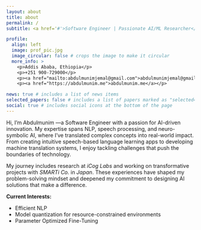 ```yaml
---
layout: about
title: about
permalink: /
subtitle: <a href='#'>Software Engineer | Passionate AI/ML Researcher</a>. |  "Innovating AI for a Better Tomorrow."

profile:
  align: left
  image: prof_pic.jpg
  image_circular: false # crops the image to make it circular
  more_info: >
    <p>Addis Ababa, Ethiopia</p>
    <p>+251 900-729000</p>
    <p><a href="mailto:abdulmunimjemal@gmail.com">abdulmunimjemal@gmail.com</a></p>
    <p><a href="https://abdulmunim.me">abdulmunim.me</a></p>

news: true # includes a list of news items
selected_papers: false # includes a list of papers marked as "selected={true}"
social: true # includes social icons at the bottom of the page
---
```


Hi, I’m Abdulmunim —a Software Engineer with a passion for AI-driven innovation. My expertise spans NLP, speech processing, and neuro-symbolic AI, where I’ve translated complex concepts into real-world impact. From creating intuitive speech-based language learning apps to developing machine translation systems, I enjoy tackling challenges that push the boundaries of technology.

My journey includes research at *iCog Labs* and working on transformative projects with *SMARTi Co.* in *Japan*. These experiences have shaped my problem-solving mindset and deepened my commitment to designing AI solutions that make a difference.

**Current Interests:**
  - Efficient NLP
  - Model quantization for resource-constrained environments
  - Parameter Optimized Fine-Tuning



<!-- Check out my [publications page](/al-folio/publications/) to explore my work or connect with me through the icons below. Let's build innovative AI solutions together! -->

